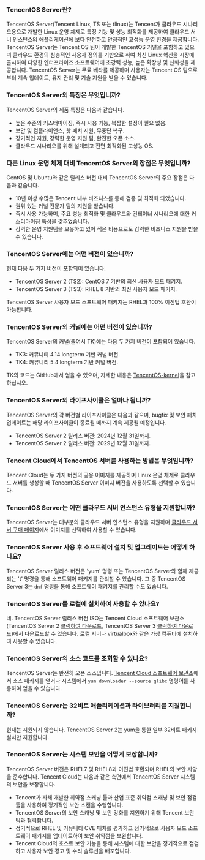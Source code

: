 ### TencentOS Server란?
TencentOS Server(Tencent Linux, TS 또는 tlinux)는 Tencent가 클라우드 시나리오용으로 개발한 Linux 운영 체제로 특정 기능 및 성능 최적화를 제공하여 클라우드 서버 인스턴스의 애플리케이션에 보다 안전하고 안정적인 고성능 운영 환경을 제공합니다.
TencentOS Server는 Tencent OS 팀이 개발한 TencentOS 커널을 포함하고 있으며 클라우드 환경의 심층적인 사용자 정의를 기반으로 하여 최신 Linux 혁신을 시장에 출시하여 다양한 엔터프라이즈 소프트웨어에 초강력 성능, 높은 확장성 및 신뢰성을 제공합니다. TencentOS Server는 무료 베타를 제공하며 사용자는 Tencent OS 팀으로부터 계속 업데이트, 유지 관리 및 기술 지원을 받을 수 있습니다.

### TencentOS Server의 특징은 무엇입니까?
TencentOS Server의 제품 특징은 다음과 같습니다.
- 높은 수준의 커스터마이징, 즉시 사용 가능, 복잡한 설정이 필요 없음.
- 보안 및 컴플라이언스, 핫 패치 지원, 무중단 복구.
- 장기적인 지원, 강력한 운영 지원 팀, 완전한 오픈 소스.
- 클라우드 시나리오를 위해 설계되고 전면 최적화된 고성능 OS.

### 다른 Linux 운영 체제 대비 TencentOS Server의 장점은 무엇입니까?
CentOS 및 Ubuntu와 같은 릴리스 버전 대비 TencentOS Server의 주요 장점은 다음과 같습니다.
- 10년 이상 수많은 Tencent 내부 비즈니스를 통해 검증 및 최적화 되었습니다.
- 권위 있는 커널 전문가 팀의 지원을 받습니다.
- 즉시 사용 가능하며, 주요 성능 최적화 및 클라우드와 컨테이너 시나리오에 대한 커스터마이징 특성을 갖추었습니다.
- 강력한 운영 지원팀을 보유하고 있어 적은 비용으로도 강력한 비즈니스 지원을 받을 수 있습니다.

### TencentOS Server에는 어떤 버전이 있습니까?
현재 다음 두 가지 버전이 포함되어 있습니다.
- TencentOS Server 2 (TS2): CentOS 7 기반의 최신 사용자 모드 패키지.
- TencentOS Server 3 (TS3): RHEL 8 기반의 최신 사용자 모드 패키지.

TencentOS Server 사용자 모드 소프트웨어 패키지는 RHEL과 100% 이진법 호환이 가능합니다.

### TencentOS Server의 커널에는 어떤 버전이 있습니까?
TencentOS Server의 커널(줄여서 TK)에는 다음 두 가지 버전이 포함되어 있습니다.
- TK3: 커뮤니티 4.14 longterm 기반 커널 버전.
- TK4: 커뮤니티 5.4 longterm 기반 커널 버전.

TK의 코드는 GitHub에서 얻을 수 있으며, 자세한 내용은 [TencentOS-kernel](https://github.com/Tencent/TencentOS-kernel)을 참고하십시오.

### TencentOS Server의 라이프사이클은 얼마나 됩니까?
TencentOS Server의 각 버전별 라이프사이클은 다음과 같으며, bugfix 및 보안 패치 업데이트는 해당 라이프사이클이 종료될 때까지 계속 제공될 예정입니다.
- TencentOS Server 2 릴리스 버전: 2024년 12월 31일까지.
- TencentOS Server 2 릴리스 버전: 2029년 12월 31일까지.

### Tencent Cloud에서 TencentOS 서버를 사용하는 방법은 무엇입니까?
Tencent Cloud는 두 가지 버전의 공용 이미지를 제공하며 Linux 운영 체제로 클라우드 서버를 생성할 때 TencentOS Server 이미지 버전을 사용하도록 선택할 수 있습니다.

### TencentOS Server는 어떤 클라우드 서버 인스턴스 유형을 지원합니까?
TencentOS Server는 대부분의 클라우드 서버 인스턴스 유형을 지원하며 [클라우드 서버 구매 페이지](https://buy.intl.cloud.tencent.com/cvm?tab=custom®ionId=1&projectId=-1)에서 이미지를 선택하여 사용할 수 있습니다.

### TencentOS Server 사용 후 소프트웨어 설치 및 업그레이드는 어떻게 하나요?
TencentOS Server 릴리스 버전은 'yum' 명령 또는 TencentOS Server와 함께 제공되는 't' 명령을 통해 소프트웨어 패키지를 관리할 수 있습니다. 그 중 TencentOS Server 3는 `dnf` 명령을 통해 소프트웨어 패키지를 관리할 수도 있습니다.

### TencentOS Server를 로컬에 설치하여 사용할 수 있나요?
네. TencentOS Server 릴리스 버전 ISO는 Tencent Cloud 소프트웨어 보관소(TencentOS Server 2 [클릭하여 다운로드](http://mirrors.tencent.com/tlinux/2.4/iso/), TencentOS Server 3 [클릭하여 다운로드](http://mirrors.tencent.com/tlinux/3.1/iso/x86_64/))에서 다운로드할 수 있습니다.
로컬 서버나 virtualbox와 같은 가상 컴퓨터에 설치하여 사용할 수 있습니다.

### TencentOS Server의 소스 코드를 조회할 수 있나요?
TencentOS Server는 완전히 오픈 소스입니다. [Tencent Cloud 소프트웨어 보관소](http://mirrors.tencent.com/)에서 소스 패키지를 얻거나 시스템에서 `yum downloader --source glibc` 명령어를 사용하여 얻을 수 있습니다.

### TencentOS Server는 32비트 애플리케이션과 라이브러리를 지원합니까?
현재는 지원되지 않습니다. TencentOS Server 2는 yum을 통한 일부 32비트 패키지 설치만 지원합니다.

### TencentOS Server는 시스템 보안을 어떻게 보장합니까?
TencentOS Server 버전은 RHEL7 및 RHEL8과 이진법 호환되며 RHEL의 보안 사양을 준수합니다. Tencent Cloud는 다음과 같은 측면에서 TencentOS Server 시스템의 보안을 보장합니다.
- Tencent가 자체 개발한 취약점 스캐닝 툴과 산업 표준 취약점 스캐닝 및 보안 점검 툴을 사용하여 정기적인 보안 스캔을 수행합니다.
- TencentOS Server의 보안 스캐닝 및 보안 강화를 지원하기 위해 Tencent 보안 팀과 협력합니다.
- 정기적으로 RHEL 및 커뮤니티 CVE 패치를 평가하고 정기적으로 사용자 모드 소프트웨어 패키지를 업데이트하여 보안 취약점을 보완합니다.
- Tencent Cloud의 호스트 보안 기능을 통해 시스템에 대한 보안을 정기적으로 점검하고 사용자 보안 경고 및 수리 솔루션을 배포합니다.



